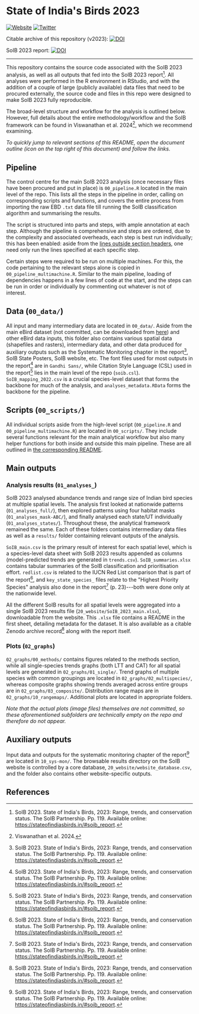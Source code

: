 # State of India's Birds 2023 

[![Website](https://img.shields.io/website?label=Website&up_color=teal&up_message=Online&url=https%3A%2F%2Fstateofindiasbirds.in%2F)](https://stateofindiasbirds.in/)
[![Twitter](https://img.shields.io/twitter/follow/SoIB_India?style=social)](https://twitter.com/SoIB_India)

Citable archive of this repository (v2023): [![DOI](https://zenodo.org/badge/DOI/10.5281/zenodo.12698375.svg)](https://doi.org/10.5281/zenodo.12698375)

SoIB 2023 report: [![DOI](https://zenodo.org/badge/DOI/10.5281/zenodo.11124589.svg)](https://doi.org/10.5281/zenodo.11124589)

***

This repository contains the source code associated with the SoIB 2023 analysis, as well as all outputs that fed into the SoIB 2023 report[^1]. All analyses were performed in the R environment in RStudio, and with the addition of a couple of large (publicly available) data files that need to be procured externally, the source code and files in this repo were designed to make SoIB 2023 fully reproducible.

The broad-level structure and workflow for the analysis is outlined below. However, full details about the entire methodology/workflow and the SoIB framework can be found in Viswanathan et al. 2024[^2], which we recommend examining.

*To quickly jump to relevant sections of this README, open the document outline (icon on the top right of this document) and follow the links.*

## Pipeline

The control centre for the main SoIB 2023 analysis (once necessary files have been procured and put in place) is `00_pipeline.R` located in the main level of the repo. This lists all the steps in the pipeline in order, calling on corresponding scripts and functions, and covers the entire process from importing the raw EBD `.txt` data file till running the SoIB classification algorithm and summarising the results. 

The script is structured into parts and steps, with ample annotation at each step. Although the pipeline is comprehensive and steps are ordered, due to the complexity and associated overheads, each step is best run individually; this has been enabled: aside from the [lines outside section headers](https://github.com/stateofindiasbirds/soib_2023/blob/master/00_pipeline.R#L1-L8), one need only run the lines specified at each specific step. 

Certain steps were required to be run on multiple machines. For this, the code pertaining to the relevant steps alone is copied in `00_pipeline_multimachine.R`. Similar to the main pipeline, loading of dependencies happens in a few lines of code at the start, and the steps can be run in order or individually by commenting out whatever is not of interest.

## Data (`00_data/`)

All input and many intermediary data are located in `00_data/`. Aside from the main eBird dataset (not committed, can be downloaded from [here](https://ebird.org/data/download/ebd)) and other eBird data inputs, this folder also contains various spatial data (shapefiles and rasters), intermediary data, and other data produced for auxiliary outputs such as the Systematic Monitoring chapter in the report[^1], SoIB State Posters, SoIB website, etc. The font files used for most outputs in the report[^1] are in `Gandhi Sans/`, while Citation Style Language (CSL) used in the report[^1] lies in the main level of the repo (`soib.csl`). `SoIB_mapping_2022.csv` is a crucial species-level dataset that forms the backbone for much of the analysis, and `analyses_metadata.RData` forms the backbone for the pipeline.

## Scripts (`00_scripts/`)

All individual scripts aside from the high-level script (`00_pipeline.R` and `00_pipeline_multimachine.R`) are located in `00_scripts/`. They include several functions relevant for the main analytical workflow but also many helper functions for both inside and outside this main pipeline. These are all outlined in [the corresponding README](00_scripts/README.md).

## Main outputs

### Analysis results (`01_analyses_`)

SoIB 2023 analysed abundance trends and range size of Indian bird species at multiple spatial levels. The analysis first looked at nationwide patterns (`01_analyses_full/`), then explored patterns using four habitat masks (`01_analyses_mask-ABC/`), and finally analysed each state/UT individually (`01_analyses_states/`). Throughout these, the analytical framework remained the same. Each of these folders contains intermediary data files as well as a `results/` folder containing relevant outputs of the analysis. 

`SoIB_main.csv` is the primary result of interest for each spatial level, which is a species-level data sheet with SoIB 2023 results appended as columns (model-predicted trends are generated in `trends.csv`). `SoIB_summaries.xlsx` contains tabular summaries of the SoIB classification and prioritisation effort. `redlist.csv` is related to the IUCN Red List comparison that is part of the report[^1], and `key_state_species_` files relate to the "Highest Priority Species" analysis also done in the report[^1] (p. 23)---both were done only at the nationwide level. 

All the different SoIB results for all spatial levels were aggregated into a single SoIB 2023 results file (`20_website/SoIB_2023_main.xlsx`), downloadable from the website. This `.xlsx` file contains a README in the first sheet, detailing metadata for the dataset. It is also available as a citable Zenodo archive record[^1] along with the report itself.

### Plots (`02_graphs`)

`02_graphs/00_methods/` contains figures related to the methods section, while all single-species trends graphs (both LTT and CAT) for all spatial levels are generated in `02_graphs/01_single/`. Trend graphs of multiple species with common groupings are located in `02_graphs/02_multispecies/`, whereas composite graphs showing trends averaged across entire groups are in `02_graphs/03_composite/`. Distribution range maps are in `02_graphs/10_rangemaps/`. Additional plots are located in appropriate folders. 

*Note that the actual plots (image files) themselves are not committed, so these aforementioned subfolders are technically empty on the repo and therefore do not appear.*

## Auxiliary outputs

Input data and outputs for the systematic monitoring chapter of the report[^1] are located in `10_sys-mon/`. The browsable results directory on the SoIB website is controlled by a core database, `20_website/website_database.csv`, and the folder also contains other website-specific outputs. 

## References

[^1]: SoIB 2023. State of India's Birds, 2023: Range, trends, and conservation status. The SoIB Partnership. Pp. 119. Available online: https://stateofindiasbirds.in/#soib_report.
[^2]: Viswanathan et al. 2024.
